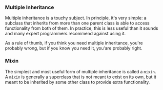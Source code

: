 ### Multiple Inheritance
Multiple inheritance is a touchy subject. In principle, it's very simple: a subclass that inherits from more than one 
parent class is able to access functionality from both of them. In practice, this is less useful than it sounds and many 
expert programmers recommend against using it.

As a rule of thumb, if you think you need multiple inheritance, you're probably wrong, but if you know you need it, you'are probably right.

### Mixin
The simplest and most useful form of multiple inheritance is called a `mixin`. A `mixin` is generally a superclass that is not meant to exist on its own, but it meant to be inherited by some other class to provide extra functionality.

```bash
```
